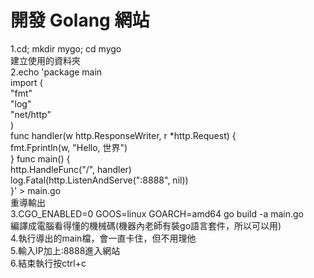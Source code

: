 **開發 Golang 網站**
==
1.cd; mkdir mygo; cd mygo  
建立使用的資料夾   
2.echo 'package main  
import (  
	"fmt"  
	"log"  
	"net/http"  
)  
func handler(w http.ResponseWriter, r *http.Request) {  
	fmt.Fprintln(w, "Hello, 世界")  
}
func main() {  
	http.HandleFunc("/", handler)  
	log.Fatal(http.ListenAndServe(":8888", nil))  
}' > main.go  
重導輸出  
3.CGO_ENABLED=0 GOOS=linux GOARCH=amd64 go build -a main.go  
編譯成電腦看得懂的機械碼(機器內老師有裝go語言套件，所以可以用)  
4.執行導出的main檔，會一直卡住，但不用理他  
5.輸入IP加上:8888進入網站  
6.結束執行按ctrl+c  
